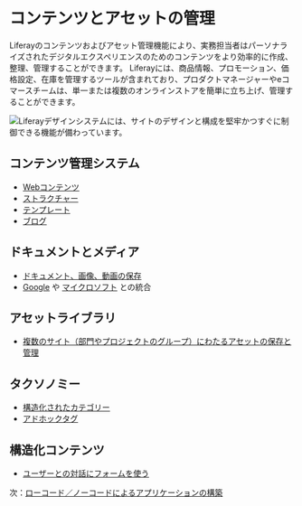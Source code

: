 # コンテンツとアセットの管理

Liferayのコンテンツおよびアセット管理機能により、実務担当者はパーソナライズされたデジタルエクスペリエンスのためのコンテンツをより効率的に作成、整理、管理することができます。 Liferayには、商品情報、プロモーション、価格設定、在庫を管理するツールが含まれており、プロダクトマネージャーやeコマースチームは、単一または複数のオンラインストアを簡単に立ち上げ、管理することができます。

![Liferayデザインシステムには、サイトのデザインと構成を堅牢かつすぐに制御できる機能が備わっています。](./content-and-asset-management/images/01.png)

## コンテンツ管理システム

* [Webコンテンツ](https://learn.liferay.com/w/dxp/content-authoring-and-management/web-content)
* [ストラクチャー](https://learn.liferay.com/w/dxp/content-authoring-and-management/web-content/web-content-structures)
* [テンプレート](https://learn.liferay.com/w/dxp/content-authoring-and-management/web-content/web-content-templates)
* [ブログ](https://learn.liferay.com/w/dxp/content-authoring-and-management/blogs)

## ドキュメントとメディア

* [ドキュメント、画像、動画の保存](https://learn.liferay.com/w/dxp/content-authoring-and-management/documents-and-media)
* [Google](https://learn.liferay.com/w/dxp/content-authoring-and-management/documents-and-media/devops/google-drive-integration) や [マイクロソフト](https://learn.liferay.com/w/dxp/content-authoring-and-management/documents-and-media/devops/sharepoint-integration) との統合

## アセットライブラリ

* [複数のサイト（部門やプロジェクトのグループ）にわたるアセットの保存と管理](https://learn.liferay.com/w/dxp/content-authoring-and-management/asset-libraries/asset-libraries-overview)

## タクソノミー

* [構造化されたカテゴリー](https://learn.liferay.com/w/dxp/content-authoring-and-management/tags-and-categories/organizing-content-with-categories-and-tags)
* [アドホックタグ](https://learn.liferay.com/w/dxp/content-authoring-and-management/tags-and-categories/tagging-content-and-managing-tags)

## 構造化コンテンツ

* [ユーザーとの対話にフォームを使う](https://learn.liferay.com/w/dxp/process-automation/forms/introduction-to-forms)

次：[ローコード／ノーコードによるアプリケーションの構築](./low-code-no-code-application-building.md)

